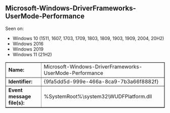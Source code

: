 ## Microsoft-Windows-DriverFrameworks-UserMode-Performance

Seen on:
* Windows 10 (1511, 1607, 1703, 1709, 1803, 1809, 1903, 1909, 2004, 20H2)
* Windows 2016
* Windows 2019
* Windows 11 (21H2)

<table border="1" class="docutils">
  <tbody>
    <tr>
      <td><b>Name:</b></td>
      <td>Microsoft-Windows-DriverFrameworks-UserMode-Performance</td>
    </tr>
    <tr>
      <td><b>Identifier:</b></td>
      <td>{9fa5dd5d-999e-466a-8ca9-7b3a66f8882f}</td>
    </tr>
    <tr>
      <td><b>Event message file(s):</b></td>
      <td>%SystemRoot%\system32\WUDFPlatform.dll</td>
    </tr>
  </tbody>
</table>

&nbsp;

